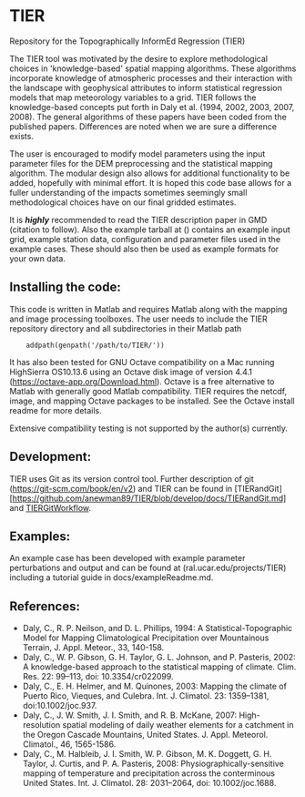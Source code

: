# TIER
Repository for the Topographically InformEd Regression (TIER)

The TIER tool was motivated by the desire to explore methodological choices in 'knowledge-based' spatial mapping algorithms.  These algorithms incorporate knowledge of atmospheric processes and their interaction with the landscape with geophysical attributes to inform statistical regression models that map meteorology variables to a grid.  TIER follows the knowledge-based concepts put forth in Daly et al. (1994, 2002, 2003, 2007, 2008). The general algorithms of these papers have been coded from the published papers. Differences are noted when we are sure a difference exists.

The user is encouraged to modify model parameters using the input parameter files for the DEM preprocessing and the statistical mapping algorithm.  The modular design also allows for additional functionality to be added, hopefully with minimal effort.  It is hoped this code base allows for a fuller understanding of the impacts sometimes seemingly small methodological choices have on our final gridded estimates.

It is **_highly_** recommended to read the TIER description paper in GMD (citation to follow).  Also the example tarball at () contains an example input grid, example station data, configuration and parameter files used in the example cases.  These should also then be used as example formats for your own data.

## Installing the code:

This code is written in Matlab and requires Matlab along with the mapping and image processing toolboxes.  The user needs to include the TIER repository directory and all subdirectories in their Matlab path

        addpath(genpath('/path/to/TIER/'))

It has also been tested for GNU Octave compatibility on a Mac running HighSierra OS10.13.6 using an Octave disk image of version 4.4.1 (https://octave-app.org/Download.html).  Octave is a free alternative to Matlab with generally good Matlab compatibility.  TIER requires the netcdf, image, and mapping Octave packages to be installed.  See the Octave install readme for more details.

Extensive compatibility testing is not supported by the author(s) currently.

## Development:

TIER uses Git as its version control tool. Further description of git (https://git-scm.com/book/en/v2) and TIER can be found in [TIERandGit][https://github.com/anewman89/TIER/blob/develop/docs/TIERandGit.md] and [TIERGitWorkflow](https://github.com/anewman89/TIER/blob/develop/docs/TIERGitWorkflow.md).

## Examples:

An example case has been developed with example parameter perturbations and output and can be found at (ral.ucar.edu/projects/TIER) including a tutorial guide in docs/exampleReadme.md.

## References:

* Daly, C., R. P. Neilson, and D. L. Phillips, 1994: A Statistical-Topographic Model for Mapping Climatological Precipitation over Mountainous Terrain, J. Appl. Meteor., 33, 140-158.
* Daly, C., W. P. Gibson, G. H. Taylor, G. L. Johnson, and P. Pasteris, 2002: A knowledge-based approach to the statistical mapping of climate. Clim. Res. 22: 99–113, doi: 10.3354/cr022099.
* Daly, C., E. H. Helmer, and M. Quinones, 2003: Mapping the climate of Puerto Rico, Vieques, and Culebra. Int. J. Climatol. 23: 1359–1381, doi:10.1002/joc.937.
* Daly, C., J. W. Smith, J. I. Smith, and R. B. McKane, 2007: High-resolution spatial modeling of daily weather elements for a catchment in the Oregon Cascade Mountains, United States. J. Appl. Meteorol. Climatol., 46, 1565-1586.
* Daly, C., M. Halbleib, J. I. Smith, W. P. Gibson, M. K. Doggett, G. H. Taylor, J. Curtis, and P. A. Pasteris, 2008: Physiographically-sensitive mapping of temperature and precipitation across the conterminous United States. Int. J. Climatol. 28: 2031–2064, doi: 10.1002/joc.1688.


